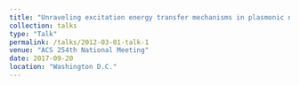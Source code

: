 ```yaml
---
title: "Unraveling excitation energy transfer mechanisms in plasmonic nanoantennas"
collection: talks
type: "Talk"
permalink: /talks/2012-03-01-talk-1
venue: "ACS 254th National Meeting"
date: 2017-09-20
location: "Washington D.C."
---
```

